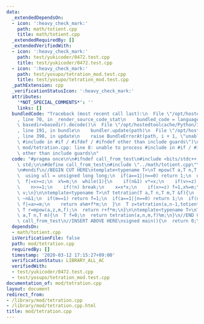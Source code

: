 ```yaml
---
data:
  _extendedDependsOn:
  - icon: ':heavy_check_mark:'
    path: math/totient.cpp
    title: math/totient.cpp
  _extendedRequiredBy: []
  _extendedVerifiedWith:
  - icon: ':heavy_check_mark:'
    path: test/yukicoder/0472.test.cpp
    title: test/yukicoder/0472.test.cpp
  - icon: ':heavy_check_mark:'
    path: test/yosupo/tetration_mod.test.cpp
    title: test/yosupo/tetration_mod.test.cpp
  _pathExtension: cpp
  _verificationStatusIcon: ':heavy_check_mark:'
  attributes:
    '*NOT_SPECIAL_COMMENTS*': ''
    links: []
  bundledCode: "Traceback (most recent call last):\n  File \"/opt/hostedtoolcache/Python/3.8.5/x64/lib/python3.8/site-packages/onlinejudge_verify/documentation/build.py\"\
    , line 70, in _render_source_code_stat\n    bundled_code = language.bundle(stat.path,\
    \ basedir=basedir).decode()\n  File \"/opt/hostedtoolcache/Python/3.8.5/x64/lib/python3.8/site-packages/onlinejudge_verify/languages/cplusplus.py\"\
    , line 191, in bundle\n    bundler.update(path)\n  File \"/opt/hostedtoolcache/Python/3.8.5/x64/lib/python3.8/site-packages/onlinejudge_verify/languages/cplusplus_bundle.py\"\
    , line 398, in update\n    raise BundleErrorAt(path, i + 1, \"unable to process\
    \ #include in #if / #ifdef / #ifndef other than include guards\")\nonlinejudge_verify.languages.cplusplus_bundle.BundleErrorAt:\
    \ mod/tetration.cpp: line 8: unable to process #include in #if / #ifdef / #ifndef\
    \ other than include guards\n"
  code: "#pragma once\n\n#ifndef call_from_test\n#include <bits/stdc++.h>\nusing namespace\
    \ std;\n\n#define call_from_test\n#include \"../math/totient.cpp\"\n#undef call_from_test\n\
    \n#endif\n//BEGIN CUT HERE\ntemplate<typename T>\nT mpow(T a,T n,T m,T &f){\n\
    \  using ull = unsigned long long;\n  if(a==1||n==0) return 1;\n  ull v=1,x=a,z=m;\n\
    \  f|=x>=z;\n  x%=m;\n  while(1){\n    if(n&1) v*=x;\n    if(v>=z) f=1,v%=m;\n\
    \    n>>=1;\n    if(!n) break;\n    x=x*x;\n    if(x>=z) f=1,x%=m;\n  }\n  return\
    \ v;\n}\n\ntemplate<typename T>\nT tetration(T a,T n,T m,T &f){\n  if(a==0) return\
    \ ~n&1;\n  if(m==1) return f=1;\n  if(a==1||n==0) return 1;\n  if(n==1){\n   \
    \ f|=a>=m;\n    return a%m+f*m;\n  }\n  T z=tetration(a,n-1,totient(m),f);\n \
    \ T r=mpow(a,z,m,f);\n  return r+f*m;\n}\n\ntemplate<typename T>\nT tetration(T\
    \ a,T n,T m){\n  T f=0;\n  return tetration(a,n,m,f)%m;\n}\n//END CUT HERE\n#ifndef\
    \ call_from_test\n//INSERT ABOVE HERE\nsigned main(){\n  return 0;\n}\n#endif\n"
  dependsOn:
  - math/totient.cpp
  isVerificationFile: false
  path: mod/tetration.cpp
  requiredBy: []
  timestamp: '2020-03-12 17:15:27+09:00'
  verificationStatus: LIBRARY_ALL_AC
  verifiedWith:
  - test/yukicoder/0472.test.cpp
  - test/yosupo/tetration_mod.test.cpp
documentation_of: mod/tetration.cpp
layout: document
redirect_from:
- /library/mod/tetration.cpp
- /library/mod/tetration.cpp.html
title: mod/tetration.cpp
---
```

